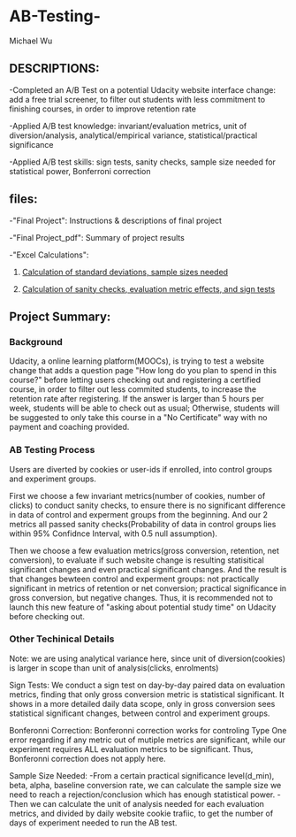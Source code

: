 # AB-Testing-
Michael Wu


## DESCRIPTIONS:


-Completed an A/B Test on a potential Udacity website interface change: add a free trial screener, to filter out students with less commitment to finishing courses, in order to improve retention rate


-Applied A/B test knowledge: invariant/evaluation metrics, unit of diversion/analysis, analytical/empirical variance, statistical/practical significance


-Applied A/B test skills: sign tests, sanity checks, sample size needed for statistical power, Bonferroni correction


## files:

-"Final Project": Instructions & descriptions of final project

-"Final Project_pdf": Summary of project results

-"Excel Calculations":
1. [Calculation of standard deviations, sample sizes needed](https://drive.google.com/file/d/10obHb4HIKd9ZEH41NjdLCU8MQAu560up/view?usp=sharing_)

2. [Calculation of sanity checks, evaluation metric effects, and sign tests](https://drive.google.com/file/d/1yzMcKPUNg5XqdqMet2bwrwEM8yWKBb70/view?usp=sharing)

## Project Summary:

### Background
Udacity, a online learning platform(MOOCs), is trying to test a website change that adds a question page "How long do you plan to spend in this course?" before letting users checking out and registering a certified course, in order to filter out less commited students, to increase the retention rate after registering. If the answer is larger than 5 hours per week, students will be able to check out as usual; Otherwise, students will be suggested to only take this course in a "No Certificate" way with no payment and coaching provided.

### AB Testing Process
Users are diverted by cookies or user-ids if enrolled, into control groups and experiment groups.

First we choose a few invariant metrics(number of cookies, number of clicks) to conduct sanity checks, to ensure there is no significant difference in data of control and experment groups from the beginning. And our 2 metrics all passed sanity checks(Probability of data in control groups lies within 95% Confidnce Interval, with 0.5 null assumption).

Then we choose a few evaluation metrics(gross conversion, retention, net conversion), to evaluate if such website change is resulting statisitical significant changes and even practical significant changes. And the result is that changes bewteen control and experment groups: not practically significant in metrics of retention or net conversion; practical significance in gross conversion, but negative changes. Thus, it is recommended not to launch this new feature of "asking about potential study time" on Udacity before checking out.  


### Other Techinical Details
Note: we are using analytical variance here, since unit of diversion(cookies) is larger in scope than unit of analysis(clicks, enrolments)

Sign Tests:
We conduct a sign test on day-by-day paired data on evaluation metrics, finding that only gross conversion metric is statistical significant. It shows in a more detailed daily data scope, only in gross conversion sees statistical significant changes, between control and experiment groups.

Bonferonni Correction:
Bonferonni correction works for controling Type One error regarding if any metric out of mutiple metrics are significant, while our experiment requires ALL evaluation metrics to be significant. Thus, Bonferonni correction does not apply here.

Sample Size Needed:
-From a certain practical significance level(d_min), beta, alpha, baseline conversion rate, we can calculate the sample size we need to reach a rejection/conclusion which has enough statistical power.
-Then we can calculate the unit of analysis needed for each evaluation metrics, and divided by daily website cookie trafiic, to get the number of days of experiment needed to run the AB test.








